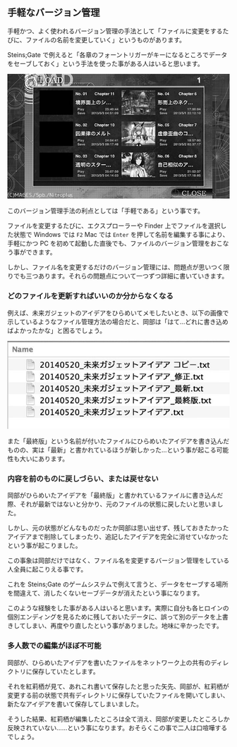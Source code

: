 ## 手軽なバージョン管理

手軽かつ、よく使われるバージョン管理の手法として「ファイルに変更をするたびに、ファイルの名前を変更していく」というものがあります。

Steins;Gate で例えると「各章のフォーントリガーがキーになるところでデータをセーブしておく」という手法を使った事がある人はいると思います。

![Steins;Gate ロード画面](/images/ch1/nitro-steins-gate_load.jpg)

このバージョン管理手法の利点としては「手軽である」という事です。

ファイルを変更するたびに、エクスプローラーや Finder 上でファイルを選択した状態で Windows では `F2` Mac では `Enter` を押して名前を編集する事により、手軽にかつ PC を初めて起動した直後でも、ファイルのバージョン管理をおこなう事ができます。

しかし、ファイル名を変更するだけのバージョン管理には、問題点が思いつく限りでも三つあります。それらの問題点について一つずつ詳細に書いていきます。

### どのファイルを更新すればいいのか分からなくなる

例えば、未来ガジェットのアイデアをひらめいてメモしたいとき、以下の画像で示しているようなファイル管理方法の場合だと、岡部は「はて…どれに書き込めばよかったかな」と困るでしょう。

![未来ガジェットのアイデアをあちこちに書いてしまった例](/images/ch1/gadget_idea.jpg)

また「最終版」という名前が付いたファイルにひらめいたアイデアを書き込んだものの、実は「最新」と書かれているほうが新しかった…という事が起こる可能性も大いにあります。

### 内容を前のものに戻しづらい、または戻せない

岡部がひらめいたアイデアを「最終版」と書かれているファイルに書き込んだ際、それが最新ではないと分かり、元のファイルの状態に戻したいと思いました。

しかし、元の状態がどんなものだったか岡部は思い出せず、残しておきたかったアイデアまで削除してしまったり、追記したアイデアを完全に消せていなかったという事が起こりました。

この事象は岡部だけではなく、ファイル名を変更するバージョン管理をしている人全員に起こりえる事です。

これを Steins;Gate のゲームシステムで例えて言うと、データをセーブする場所を間違えて、消したくないセーブデータが消えたという事になります。

このような経験をした事がある人はいると思います。実際に自分も各ヒロインの個別エンディングを見るために残しておいたデータに、誤って別のデータを上書きしてしまい、再度やり直したという事がありました。地味に辛かったです。

### 多人数での編集がほぼ不可能

岡部が、ひらめいたアイデアを書いたファイルをネットワーク上の共有のディレクトリに保存していたとします。

それを紅莉栖が見て、あれこれ書いて保存したと思った矢先、岡部が、紅莉栖が変更する前の状態で共有ディレクトリに保存していたファイルを開いてしまい、新たなアイデアを書いて保存してしまいました。

そうした結果、紅莉栖が編集したところは全て消え、岡部が変更したところしか反映されていない……という事になります。おそらくこの事で二人は口喧嘩するでしょう。
